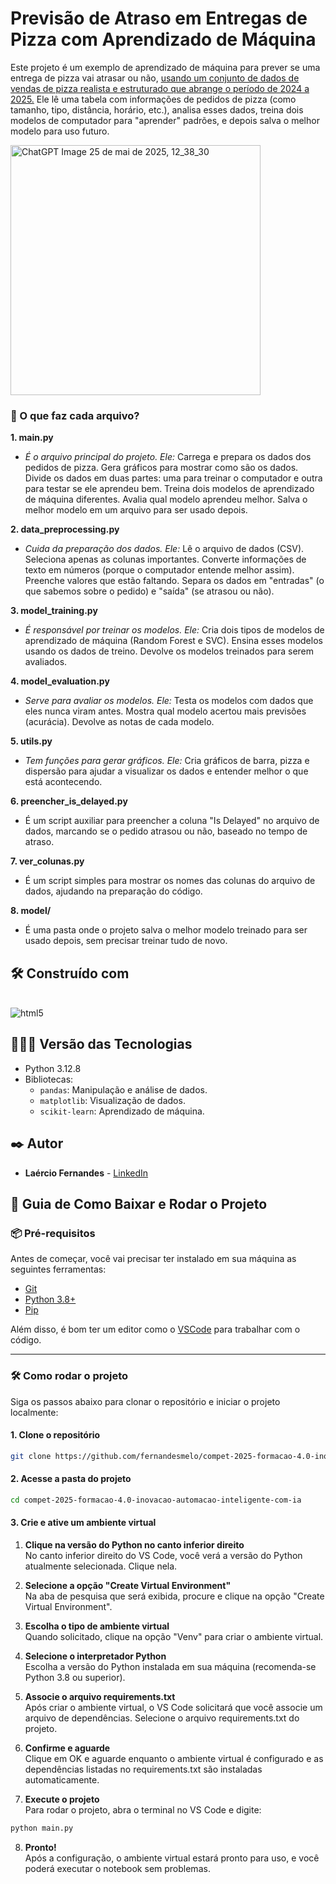 # Previsão de Atraso em Entregas de Pizza com Aprendizado de Máquina
Este projeto é um exemplo de aprendizado de máquina para prever se uma entrega de pizza vai atrasar ou não, [usando um conjunto de dados de vendas de pizza realista e estruturado que abrange o período de 2024 a 2025.](https://www.kaggle.com/datasets/akshaygaikwad448/pizza-delivery-data-with-enhanced-features) Ele lê uma tabela com informações de pedidos de pizza (como tamanho, tipo, distância, horário, etc.), analisa esses dados, treina dois modelos de computador para "aprender" padrões, e depois salva o melhor modelo para uso futuro.

<img src="https://github.com/user-attachments/assets/fc370637-85bc-4910-96d1-57d63b89ac91" alt="ChatGPT Image 25 de mai de 2025, 12_38_30" width="400"/>

### 📂 O que faz cada arquivo?
**1. main.py**
* _É o arquivo principal do projeto. Ele:_
Carrega e prepara os dados dos pedidos de pizza.
Gera gráficos para mostrar como são os dados.
Divide os dados em duas partes: uma para treinar o computador e outra para testar se ele aprendeu bem.
Treina dois modelos de aprendizado de máquina diferentes.
Avalia qual modelo aprendeu melhor.
Salva o melhor modelo em um arquivo para ser usado depois.

**2. data_preprocessing.py**
* _Cuida da preparação dos dados. Ele:_
Lê o arquivo de dados (CSV).
Seleciona apenas as colunas importantes.
Converte informações de texto em números (porque o computador entende melhor assim).
Preenche valores que estão faltando.
Separa os dados em "entradas" (o que sabemos sobre o pedido) e "saída" (se atrasou ou não).

**3. model_training.py**
* _É responsável por treinar os modelos. Ele:_
Cria dois tipos de modelos de aprendizado de máquina (Random Forest e SVC).
Ensina esses modelos usando os dados de treino.
Devolve os modelos treinados para serem avaliados.

**4. model_evaluation.py**
* _Serve para avaliar os modelos. Ele:_
Testa os modelos com dados que eles nunca viram antes.
Mostra qual modelo acertou mais previsões (acurácia).
Devolve as notas de cada modelo.

**5. utils.py**
* _Tem funções para gerar gráficos. Ele:_
Cria gráficos de barra, pizza e dispersão para ajudar a visualizar os dados e entender melhor o que está acontecendo.

**6. preencher_is_delayed.py**
* É um script auxiliar para preencher a coluna "Is Delayed" no arquivo de dados, marcando se o pedido atrasou ou não, baseado no tempo de atraso.

**7. ver_colunas.py**
* É um script simples para mostrar os nomes das colunas do arquivo de dados, ajudando na preparação do código.

**8. model/**
* É uma pasta onde o projeto salva o melhor modelo treinado para ser usado depois, sem precisar treinar tudo de novo.

## 🛠️ Construído com

<div style="display: inline-block"><br/>
  <img align="center" alt="html5" src="https://img.shields.io/badge/Python-3776AB?style=for-the-badge&logo=python&logoColor=white" /> 
</div><br/>

## 👨🏽‍💻 Versão das Tecnologias

* Python 3.12.8
* Bibliotecas:
  * ```pandas```: Manipulação e análise de dados.
  * ```matplotlib```: Visualização de dados.
  * ```scikit-learn```: Aprendizado de máquina.

## ✒️ Autor

* **Laércio Fernandes** - [LinkedIn](https://www.linkedin.com/in/laercio-fernandes/)

## 🚀 Guia de Como Baixar e Rodar o Projeto

### 📦 Pré-requisitos

Antes de começar, você vai precisar ter instalado em sua máquina as seguintes ferramentas:

- [Git](https://git-scm.com)
- [Python 3.8+](https://www.python.org/downloads/)
- [Pip](https://pip.pypa.io/en/stable/installation/)

Além disso, é bom ter um editor como o [VSCode](https://code.visualstudio.com/) para trabalhar com o código.

---

### 🛠️ Como rodar o projeto

Siga os passos abaixo para clonar o repositório e iniciar o projeto localmente:

#### 1. Clone o repositório
```bash
git clone https://github.com/fernandesmelo/compet-2025-formacao-4.0-inovacao-automacao-inteligente-com-ia.git
```
#### 2. Acesse a pasta do projeto
```bash
cd compet-2025-formacao-4.0-inovacao-automacao-inteligente-com-ia
```

#### 3. Crie e ative um ambiente virtual
1. **Clique na versão do Python no canto inferior direito** <br>
No canto inferior direito do VS Code, você verá a versão do Python atualmente selecionada. Clique nela.

2. **Selecione a opção "Create Virtual Environment"** <br>
Na aba de pesquisa que será exibida, procure e clique na opção "Create Virtual Environment".

3. **Escolha o tipo de ambiente virtual** <br>
Quando solicitado, clique na opção "Venv" para criar o ambiente virtual.

4. **Selecione o interpretador Python** <br>
Escolha a versão do Python instalada em sua máquina (recomenda-se Python 3.8 ou superior).

5. **Associe o arquivo requirements.txt** <br>
Após criar o ambiente virtual, o VS Code solicitará que você associe um arquivo de dependências. Selecione o arquivo requirements.txt do projeto.

6. **Confirme e aguarde** <br>
Clique em OK e aguarde enquanto o ambiente virtual é configurado e as dependências listadas no requirements.txt são instaladas automaticamente.

7. **Execute o projeto** <br>
Para rodar o projeto, abra o terminal no VS Code e digite:
```bash
python main.py
```
8. **Pronto!** <br>
Após a configuração, o ambiente virtual estará pronto para uso, e você poderá executar o notebook sem problemas.
